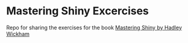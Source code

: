 # Mastering Shiny Excercises
Repo for sharing the exercises for the book [Mastering Shiny by Hadley Wickham](https://mastering-shiny.org/index.html)
